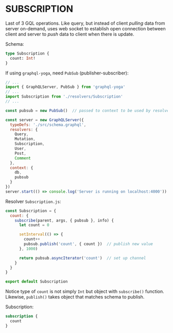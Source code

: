 # SUBSCRIPTION

Last of 3 GQL operations. Like query, but instead of client *pulling* data from server on-demand, uses web socket to establish open connection between client and server to *push* data to client when there is update.

Schema:

```graphql
type Subscription {
  count: Int!
}
```

If using `graphql-yoga`, need `PubSub` (publisher-subscriber):

```js
// ...
import { GraphQLServer, PubSub } from 'graphql-yoga'
// ...
import Subscription from './resolvers/Subscription'
// ...

const pubsub = new PubSub()  // passed to context to be used by resolvers

const server = new GraphQLServer({
  typeDefs: './src/schema.graphql',
  resolvers: {
    Query,
    Mutation,
    Subscription,
    User,
    Post,
    Comment
  },
  context: {
    db,
    pubsub
  }
})
server.start(() => console.log('Server is running on localhost:4000'))
```

Resolver `Subscription.js`:

```js
const Subscription = {
  count: {
    subscribe(parent, args, { pubsub }, info) {
      let count = 0

      setInterval(() => {
        count++
        pubsub.publish('count', { count })  // publish new value
      }, 1000)

      return pubsub.asyncIterator('count')  // set up channel
    }
  }
}

export default Subscription
```

Notice type of `count` is not simply `Int` but object with `subscribe()` function. Likewise, `publish()` takes object that matches schema to publish.

Subscription:

```graphql
subscription {
  count
}
```

